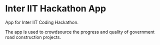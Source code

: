 # Inter IIT Hackathon App

App for Inter IIT Coding Hackathon.

The app is used to crowdsource the progress and quality of government road construction projects.
